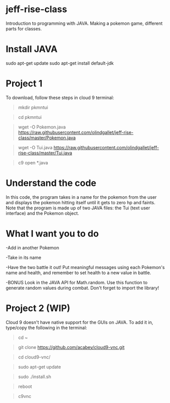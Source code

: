 # jeff-rise-class

Introduction to programming with JAVA.  Making a pokemon game, different parts for classes.

# Install JAVA
sudo apt-get update
sudo apt-get install default-jdk


# Project 1

To download, follow these steps in cloud 9 terminal:

> mkdir pkmntui

> cd pkmntui

> wget -O Pokemon.java https://raw.githubusercontent.com/olindgallet/jeff-rise-class/master/Pokemon.java

> wget -O Tui.java https://raw.githubusercontent.com/olindgallet/jeff-rise-class/master/Tui.java

> c9 open *.java

# Understand the code

In this code, the program takes in a name for the pokemon from the user and displays the pokemon hitting itself until it gets to zero hp and faints.  Note that the program is made up of two JAVA files: the Tui (text user interface) and the Pokemon object.

# What I want you to do

-Add in another Pokemon

-Take in its name

-Have the two battle it out!  Put meaningful messages using each Pokemon's name and health, and remember to set health to a new value in battle.

-BONUS Look in the JAVA API for Math.random.  Use this function to generate random values during combat.  Don't forget to import the library!

# Project 2 (WIP)

Cloud 9 doesn't have native support for the GUIs on JAVA.  To add it in, type/copy the following in the terminal:

> cd ~

> git clone https://github.com/acabey/cloud9-vnc.git

> cd cloud9-vnc/

> sudo apt-get update

> sudo ./install.sh

> reboot

> c9vnc
